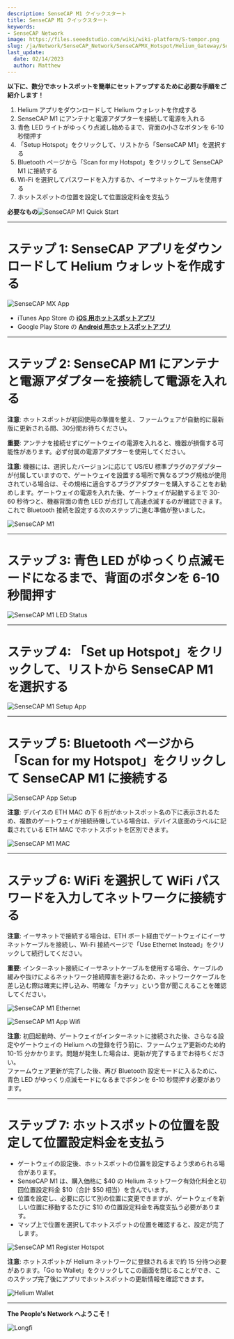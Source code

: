 ```yaml
---
description: SenseCAP M1 クイックスタート
title: SenseCAP M1 クイックスタート
keywords:
- SenseCAP Network
image: https://files.seeedstudio.com/wiki/wiki-platform/S-tempor.png
slug: /ja/Network/SenseCAP_Network/SenseCAPMX_Hotspot/Helium_Gateway/SenseCAP_M1/SenseCAP_M1_Quick_Start
last_update:
  date: 02/14/2023
  author: Matthew
---
```


**以下に、数分でホットスポットを簡単にセットアップするために必要な手順をご紹介します！**

1. Helium アプリをダウンロードして Helium ウォレットを作成する
2. SenseCAP M1 にアンテナと電源アダプターを接続して電源を入れる
3. 青色 LED ライトがゆっくり点滅し始めるまで、背面の小さなボタンを 6-10 秒間押す
4. 「Setup Hotspot」をクリックして、リストから「SenseCAP M1」を選択する
5. Bluetooth ページから「Scan for my Hotspot」をクリックして SenseCAP M1 に接続する
6. Wi-Fi を選択してパスワードを入力するか、イーサネットケーブルを使用する
7. ホットスポットの位置を設定して位置設定料金を支払う

**必要なもの**![SenseCAP M1 Quick Start](https://www.sensecapmx.com/wp-content/uploads/2022/06/what-youll-need.webp)

* * *

**ステップ 1: SenseCAP アプリをダウンロードして Helium ウォレットを作成する**
================================================================

![SenseCAP MX App](https://www.sensecapmx.com/wp-content/uploads/2022/06/sensecapmx-app.png)

- iTunes App Store の [**iOS 用ホットスポットアプリ**](https://apps.apple.com/us/app/sensecap-hotspot/id1600051150)
- Google Play Store の [**Android 用ホットスポットアプリ**](https://play.google.com/store/apps/details?id=com.sensecapmx.hotspot)

* * *

**ステップ 2: SenseCAP M1 にアンテナと電源アダプターを接続して電源を入れる**
==========================================================================================

**注意**: ホットスポットが初回使用の準備を整え、ファームウェアが自動的に最新版に更新される間、30分間お待ちください。

**重要**: アンテナを接続せずにゲートウェイの電源を入れると、機器が損傷する可能性があります。必ず付属の電源アダプターを使用してください。

**注意**: 機器には、選択したバージョンに応じて US/EU 標準プラグのアダプターが付属していますので、ゲートウェイを設置する場所で異なるプラグ規格が使用されている場合は、その規格に適合するプラグアダプターを購入することをお勧めします。ゲートウェイの電源を入れた後、ゲートウェイが起動するまで 30-60 秒待つと、機器背面の青色 LED が点灯して高速点滅するのが確認できます。これで Bluetooth 接続を設定する次のステップに進む準備が整いました。

![SenseCAP M1](https://www.sensecapmx.com/wp-content/uploads/2022/06/hotspot-1.webp)

* * *

**ステップ 3: 青色 LED がゆっくり点滅モードになるまで、背面のボタンを 6-10 秒間押す**
======================================================================================================

![SenseCAP M1 LED Status](https://www.sensecapmx.com/wp-content/uploads/2022/06/LED-status-1.webp)

* * *

**ステップ 4: 「Set up Hotspot」をクリックして、リストから SenseCAP M1 を選択する**
========================================================================

![SenseCAP M1 Setup App](https://www.sensecapmx.com/wp-content/uploads/2022/06/helium-app-sensecap-m1.png)

* * *

**ステップ 5: Bluetooth ページから「Scan for my Hotspot」をクリックして SenseCAP M1 に接続する**
================================================================================================

![SenseCAP App Setup](https://www.sensecapmx.com/wp-content/uploads/2022/06/app-steps.png)

**注意**: デバイスの ETH MAC の下 6 桁がホットスポット名の下に表示されるため、複数のゲートウェイが接続待機している場合は、デバイス底面のラベルに記載されている ETH MAC でホットスポットを区別できます。

![SenseCAP M1 MAC](https://www.sensecapmx.com/wp-content/uploads/2022/06/sensecap-m1-mac-labels.webp)

* * *

**ステップ 6: WiFi を選択して WiFi パスワードを入力してネットワークに接続する**
==================================================================================

**注意**: イーサネットで接続する場合は、ETH ポート経由でゲートウェイにイーサネットケーブルを接続し、Wi-Fi 接続ページで「Use Ethernet Instead」をクリックして続行してください。

**重要**: インターネット接続にイーサネットケーブルを使用する場合、ケーブルの緩みや抜けによるネットワーク接続障害を避けるため、ネットワークケーブルを差し込む際は確実に押し込み、明確な「カチッ」という音が聞こえることを確認してください。

![SenseCAP M1 Ethernet](https://www.sensecapmx.com/wp-content/uploads/2022/06/sensecap-m1-ethernet.webp)

![SenseCAP M1 App Wifi](https://www.sensecapmx.com/wp-content/uploads/2022/06/helium-app-wifi-eth.png)

**注意**: 初回起動時、ゲートウェイがインターネットに接続された後、さらなる設定やゲートウェイの Helium への登録を行う前に、ファームウェア更新のため約 10-15 分かかります。問題が発生した場合は、更新が完了するまでお待ちください。  
ファームウェア更新が完了した後、再び Bluetooth 設定モードに入るために、青色 LED がゆっくり点滅モードになるまでボタンを 6-10 秒間押す必要があります。

* * *

**ステップ 7: ホットスポットの位置を設定して位置設定料金を支払う**
=====================================================

- ゲートウェイの設定後、ホットスポットの位置を設定するよう求められる場合があります。
- SenseCAP M1 は、購入価格に \$40 の Helium ネットワーク有効化料金と初回位置設定料金 \$10（合計 \$50 相当）を含んでいます。
- 位置を設定し、必要に応じて別の位置に変更できますが、ゲートウェイを新しい位置に移動するたびに \$10 の位置設定料金を再度支払う必要があります。
- マップ上で位置を選択してホットスポットの位置を確認すると、設定が完了します。

![SenseCAP M1 Register Hotspot](https://www.sensecapmx.com/wp-content/uploads/2022/06/register-hotspot.png)

**注意**: ホットスポットが Helium ネットワークに登録されるまで約 15 分待つ必要があります。「Go to Wallet」をクリックしてこの画面を閉じることができ、このステップ完了後にアプリでホットスポットの更新情報を確認できます。

![Helium Wallet](https://www.sensecapmx.com/wp-content/uploads/2022/06/helium-wallet.png)

* * *

**The People's Network へようこそ！**

![Longfi](https://www.sensecapmx.com/wp-content/uploads/2022/06/longfi.webp)
